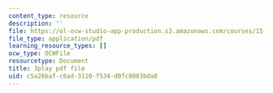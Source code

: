 ```yaml
---
content_type: resource
description: ''
file: https://ol-ocw-studio-app-production.s3.amazonaws.com/courses/15-031j-energy-decisions-markets-and-policies-spring-2012/c5a26bafc6ad3110f534d0fc8083bda8_dZtcXCwIFw.pdf
file_type: application/pdf
learning_resource_types: []
ocw_type: OCWFile
resourcetype: Document
title: 3play pdf file
uid: c5a26baf-c6ad-3110-f534-d0fc8083bda8
---
```

